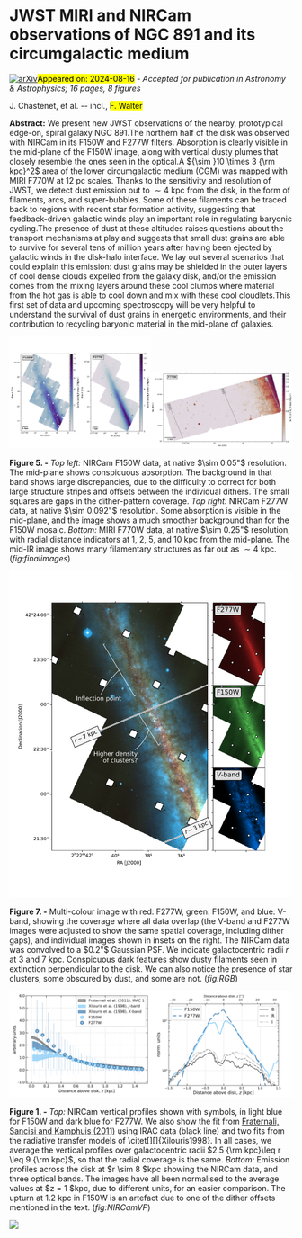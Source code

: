 <div class="macros" style="visibility:hidden;">
$\newcommand{\ensuremath}{}$
$\newcommand{\xspace}{}$
$\newcommand{\object}[1]{\texttt{#1}}$
$\newcommand{\farcs}{{.}''}$
$\newcommand{\farcm}{{.}'}$
$\newcommand{\arcsec}{''}$
$\newcommand{\arcmin}{'}$
$\newcommand{\ion}[2]{#1#2}$
$\newcommand{\textsc}[1]{\textrm{#1}}$
$\newcommand{\hl}[1]{\textrm{#1}}$
$\newcommand{\footnote}[1]{}$
$\newcommand{\tfill}{\textbf{!fill!}\xspace}$
$\newcommand{\ssm}{7.7~\mum\xspace}$
$\newcommand{\astrodendro}{{\sc astrodendro}\xspace}$
$\newcommand{\mjysr}{MJy~sr^{-1}\xspace}$
$\newcommand{\orcid}[1]{\href{https://orcid.org/#1}{\includegraphics[width=10pt]{figures/orcid-ID.png}}}$</div>



<div id="title">

# JWST MIRI and NIRCam observations of NGC 891 and its circumgalactic medium

</div>
<div id="comments">

[![arXiv](https://img.shields.io/badge/arXiv-2408.08026-b31b1b.svg)](https://arxiv.org/abs/2408.08026)<mark>Appeared on: 2024-08-16</mark> -  _Accepted for publication in Astronomy & Astrophysics; 16 pages, 8 figures_

</div>
<div id="authors">

J. Chastenet, et al. -- incl., <mark>F. Walter</mark>

</div>
<div id="abstract">

**Abstract:** We present new JWST observations of the nearby, prototypical edge-on, spiral galaxy NGC 891.The northern half of the disk was observed with NIRCam in its F150W and F277W filters. Absorption is clearly visible in the mid-plane of the F150W image, along with vertical dusty plumes that closely resemble the ones seen in the optical.A ${\sim }10 \times 3 {\rm kpc}^2$ area of the lower circumgalactic medium (CGM) was mapped with MIRI F770W at 12 pc scales. Thanks to the sensitivity and resolution of JWST, we detect dust emission out to $\sim 4$ kpc from the disk, in the form of filaments, arcs, and super-bubbles. Some of these filaments can be traced back to regions with recent star formation activity, suggesting that feedback-driven galactic winds play an important role in regulating baryonic cycling.The presence of dust at these altitudes raises questions about the transport mechanisms at play and suggests that small dust grains are able to survive for several tens of million years after having been ejected by galactic winds in the disk-halo interface. We lay out several scenarios that could explain this emission: dust grains may be shielded in the outer layers of cool dense clouds expelled from the galaxy disk, and/or the emission comes from the mixing layers around these cool clumps where material from the hot gas is able to cool down and mix with these cool cloudlets.This first set of data and upcoming spectroscopy will be very helpful to understand the survival of dust grains in energetic environments, and their contribution to recycling baryonic material in the mid-plane of galaxies.

</div>

<div id="div_fig1">

<img src="tmp_2408.08026/./figures/paper1_nircam_tw.png" alt="Fig5.1" width="50%"/><img src="tmp_2408.08026/./figures/paper1_miri_tw.png" alt="Fig5.2" width="50%"/>

**Figure 5. -** _Top left:_ NIRCam F150W data, at native $\sim 0.05"$ resolution. The mid-plane shows conspicuous absorption. The background in that band shows large discrepancies, due to the difficulty to correct for both large structure stripes and offsets between the individual dithers. The small squares are gaps in the dither-pattern coverage.
    _Top right:_ NIRCam F277W data, at native $\sim 0.092"$ resolution. Some absorption is visible in the mid-plane, and the image shows a much smoother background than for the F150W mosaic.
    _Bottom:_ MIRI F770W data, at native $\sim 0.25"$ resolution, with radial distance indicators at 1, 2, 5, and 10 kpc from the mid-plane. The mid-IR image shows many filamentary structures as far out as $\sim 4$ kpc. (*fig:finalimages*)

</div>
<div id="div_fig2">

<img src="tmp_2408.08026/./figures/rgb_annot_multipanel.png" alt="Fig7" width="100%"/>

**Figure 7. -** Multi-colour image with red: F277W, green: F150W, and blue: V-band, showing the coverage where all data overlap (the V-band and F277W images were adjusted to show the same spatial coverage, including dither gaps), and individual images shown in insets on the right. The NIRCam data was convolved to a $0.2"$ Gaussian PSF.
    We indicate galactocentric radii $r$ at 3 and 7 kpc.
    Conspicuous dark features show dusty filaments seen in extinction perpendicular to the disk. We can also notice the presence of star clusters, some obscured by dust, and some are not. (*fig:RGB*)

</div>
<div id="div_fig3">

<img src="tmp_2408.08026/./figures/vertprof_nircam_vB_2.png" alt="Fig1.1" width="50%"/><img src="tmp_2408.08026/./figures/vertprof_nircam_optical_vB.png" alt="Fig1.2" width="50%"/>

**Figure 1. -** _Top:_ NIRCam vertical profiles shown with symbols, in light blue for F150W and dark blue for F277W. We also show the fit from [Fraternali, Sancisi and Kamphuis (2011)]() using IRAC data (black line) and two fits from the radiative transfer models of \citet[][]{Xilouris1998}. In all cases, we average the vertical profiles over galactocentric radii $2.5 {\rm kpc}\leq r \leq 9 {\rm kpc}$, so that the radial coverage is the same.
    _Bottom:_ Emission profiles across the disk at $r \sim 8 $kpc showing the NIRCam data, and three optical bands. The images have all been normalised to the average values at $z = 1 $kpc, due to different units, for an easier comparison.
    The upturn at 1.2 kpc in F150W is an artefact due to one of the dither offsets mentioned in the text. (*fig:NIRCamVP*)

</div><div id="qrcode"><img src=https://api.qrserver.com/v1/create-qr-code/?size=100x100&data="https://arxiv.org/abs/2408.08026"></div>
